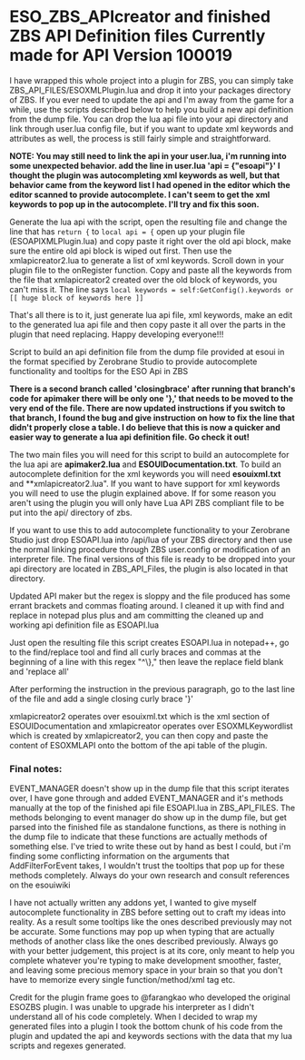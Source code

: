 # ESO_ZBS_APIcreator and finished ZBS API Definition files Currently made for API Version 100019
I have wrapped this whole project into a plugin for ZBS, you can simply take ZBS_API_FILES/ESOXMLPlugin.lua and drop it into your packages directory of ZBS. If you ever need to update the api and I'm away from the game for a while, use the scripts described below to help you build a new api definition from the dump file. You can drop the lua api file into your api directory and link through user.lua config file, but if you want to update xml keywords and attributes as well, the process is still fairly simple and straightforward.

**NOTE: You may still need to link the api in your user.lua, i'm running into some unexpected behavior. add the line in user.lua 'api = {"esoapi"}' I thought the plugin was autocompleting xml keywords as well, but that behavior came from the keyword list I had opened in the editor which the editor scanned to provide autocomplete. I can't seem to get the xml keywords to pop up in the autocomplete. I'll try and fix this soon.**

Generate the lua api with the script, open the resulting file and change the line that has ` return { ` to 
` local api = { ` open up your plugin file (ESOAPIXMLPlugin.lua) and copy paste it right over the old api block, make sure the entire old api block is wiped out first. Then use the xmlapicreator2.lua to generate a list of xml keywords. Scroll down in your plugin file to the onRegister function. Copy and paste all the keywords from the file that xmlapicreator2 created over the old block of keywords, you can't miss it. The line says ` local keywords = self:GetConfig().keywords or [[ huge block of keywords here ]] `

That's all there is to it, just generate lua api file, xml keywords, make an edit to the generated lua api file and then copy paste it all over the parts in the plugin that need replacing. Happy developing everyone!!!

Script to build an api definition file from the dump file provided at esoui in the format specified by Zerobrane Studio to provide autocomplete functionality and tooltips for the ESO Api in ZBS

**There is a second branch called 'closingbrace' after running that branch's code for apimaker there will be only one '},' that needs to be moved to the very end of the file. There are now updated instructions if you switch to that branch, I found the bug and give instruction on how to fix the line that didn't properly close a table. I do believe that this is now a quicker and easier way to generate a lua api definition file. Go check it out!**

The two main files you will need for this script to build an autocomplete for the lua api are **apimaker2.lua** and **ESOUIDocumentation.txt**. To build an autocomplete definition for the xml keywords you will need **esouixml.txt** and **xmlapicreator2.lua". If you want to have support for xml keywords you will need to use the plugin explained above. If for some reason you aren't using the plugin you will only have Lua API ZBS compliant file to be put into the api/ directory of zbs.

If you want to use this to add autocomplete functionality to your Zerobrane Studio just drop ESOAPI.lua into /api/lua of your ZBS directory and then use the normal linking procedure through ZBS user.config or modification of an interpreter file. The final versions of this file is ready to be dropped into your api directory are located in ZBS_API_Files, the plugin is also located in that directory.

Updated API maker but the regex is sloppy and the file produced has some errant brackets and commas floating around. I cleaned it up with find and replace in notepad plus plus and am committing the cleaned up and working api definition file as ESOAPI.lua


Just open the resulting file this script creates ESOAPI.lua in notepad++, go to the find/replace tool and find all curly braces and commas at the beginning of a line with this regex "^\\}," then leave the replace field blank and 'replace all'

After performing the instruction in the previous paragraph, go to the last line of the file and add a single closing curly brace '}'

xmlapicreator2 operates over esouixml.txt which is the xml section of ESOUIDocumentation and xmlapicreator operates over ESOXMLKeywordlist which is created by xmlapicreator2, you can then copy and paste the content of ESOXMLAPI onto the bottom of the api table of the plugin.

### Final notes:

EVENT_MANAGER doesn't show up in the dump file that this script iterates over, I have gone through and added EVENT_MANAGER and it's methods manually at the top of the finished api file ESOAPI.lua in ZBS_API_FILES. The methods belonging to event manager do show up in the dump file, but get parsed into the finished file as standalone functions, as there is nothing in the dump file to indicate that these functions are actually methods of something else. I've tried to write these out by hand as best I could, but i'm finding some conflicting information on the arguments that AddFilterForEvent takes, I wouldn't trust the tooltips that pop up for these methods completely. Always do your own research and consult references on the esouiwiki

I have not actually written any addons yet, I wanted to give myself autocomplete functionality in ZBS before setting out to craft my ideas into reality. As a result some tooltips like the ones described previously may not be accurate. Some functions may pop up when typing that are actually methods of another class like the ones described previously. Always go with your better judgement, this project is at its core, only meant to help you complete whatever you're typing to make development smoother, faster, and leaving some precious memory space in your brain so that you don't have to memorize every single function/method/xml tag etc.

Credit for the plugin frame goes to @farangkao who developed the original ESOZBS plugin. I was unable to upgrade his interpreter as I didn't understand all of his code completely. When I decided to wrap my generated files into a plugin I took the bottom chunk of his code from the plugin and updated the api and keywords sections with the data that my lua scripts and regexes generated.